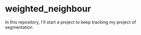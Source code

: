 # weighted_neighbour
In this repository, I'll start a  project to keep tracking my project of segmentation
